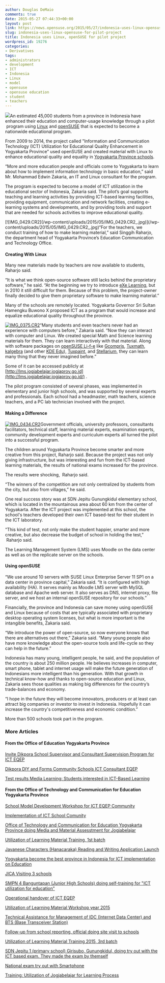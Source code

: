 ```yaml
---
author: Douglas DeMaio
comments: true
date: 2015-05-27 07:44:33+00:00
layout: post
link: https://news.opensuse.org/2015/05/27/indonesia-uses-linux-opensuse-for-pilot-project/
slug: indonesia-uses-linux-opensuse-for-pilot-project
title: Indonesia uses Linux, openSUSE for pilot project
wordpress_id: 19276
categories:
- Derivatives
tags:
- administrators
- development
- ICT
- Indonesia
- Linux
- model
- opensuse
- opensuse education
- student
- teachers
---
```


![](https://en.opensuse.org/images/6/65/Edu-suse_life-cd.png)An estimated 45,000 students from a province in Indonesia have enhanced their education and computer-usage knowledge through a pilot  program using [Linux](http://www.linuxfoundation.org/) and [openSUSE](https://www.opensuse.org/en/) that is expected to become a nationwide educational program.

From 2009 to 2014, the project called "Information and Communication Technology (ICT) Utilization for Educational Quality Enhancement in Yogyakarta Province" used openSUSE and created material with Linux to enhance educational quality and equality in [Yogyakarta Province schools](http://ict-eqep.com/locations/map_350.html).

“More and more education people and officials come to Yogyakarta to learn about how to implement information technology in basic education,” said Mr. Mohammad Edwin Zakaria, an IT and Linux consultant for the program.

The program is expected to become a model of ICT utilization in the educational sector of Indonesia, Zakaria said. The pilot’s goal supports teaching and learning activities by providing ICT-based learning facilities, providing equipment, communication and network facilities, creating e-learning systems and developments, and by providing tools and support that are needed for schools activities to improve educational quality.

<!-- more -->[![IMG_0429.CR2](/wp-content/uploads/2015/05/IMG_0429.CR2_.jpg)](/wp-content/uploads/2015/05/IMG_0429.CR2_.jpg)“For the teachers, we conduct training of how to make learning material,” said Singgih Raharjo, the department head of Yogyakarta Province’s Education Communication and Technology Office.


#### Creating With Linux


Many new materials made by teachers are now available to students, Raharjo said.

“It is what we think open-source software still lacks behind the proprietary software,” he said. “At the beginning we try to introduce [eXe Learning](http://exelearning.org/), but in 2010 it still difficult for them. Because of this problem, the project-owner finally decided to give them proprietary software to make learning material.”

Many of the schools are remotely located. Yogyakarta Governor Sri Sultan Hamengku Buwono X proposed ICT as a program that would increase and equalize educational quality throughout the province.

[![IMG_0375.CR2](/wp-content/uploads/2015/05/IMG_0375.CR2_.jpg)](/wp-content/uploads/2015/05/IMG_0375.CR2_.jpg)“Many students and even teachers never had an experience with computers before,” Zakaria said. “Now they can interact with computer and Linux. We created special Math and Science learning materials for them. They can learn interactively with that material. Along with software packages on [openSUSE Li-f-e](http://www.opensuse-education.org/) like [Gcompris](http://gcompris.net/index-en.html), [Tuxmath](http://tux4kids.alioth.debian.org/tuxmath/), [kalgebra](https://edu.kde.org/kalgebra/) (and other [KDE Edu](https://edu.kde.org/)), [Tuxpaint](http://www.tuxpaint.org/), and [Stellarium](http://www.stellarium.org/en/), they can learn many thing that they never imagined before.”

Some of it can be accessed publicly at [http://lms.jogjabelajar.jogjaprov.go.id](http://lms.jogjabelajar.jogjaprov.go.id/) .

The pilot program consisted of several phases, was implemented in elementary and junior high schools, and was supported by several experts and professionals. Each school had a headmaster, math teachers, science teachers, and a PC lab technician involved with the project.


#### Making a Difference


[![IMG_0434.CR2](/wp-content/uploads/2015/05/IMG_0434.CR2_.jpg)](/wp-content/uploads/2015/05/IMG_0434.CR2_.jpg)Government officials, university professors, consultants facilitators, technical staff, learning material experts, examination experts, community development experts and curriculum experts all turned the pilot into a successful program.

The children around Yogyakarta Province become smarter and more creative from this project, Raharjo said. Because the project was not only giving infrastructure, but was interesting and fun from the ICT-based learning materials, the results of national exams increased for the province.

The results were shocking,  Raharjo said.

“The winners of the competition are not only centralized by students from the city, but also from villages,” he said.

One real success story was at SDN Jepitu Gunungkidul elementary school, which is located in the mountainous area about 60 km from the center of Yogyakarta. After the ICT project was implemented at this school, the school's teachers developed their own ICT based-test for their student in the ICT laboratory.

“This kind of test, not only make the student happier, smarter and more creative, but also decrease the budget of school in holding the test,”  Raharjo said.

The Learning Management System (LMS) uses Moodle on the data center as well as on the replicate server on the schools.


#### Using openSUSE


“We use around 10 servers with SUSE Linux Enterprise Server 11 SP1 on a data center in province capital,” Zakaria said. “It is configured with high availability (HA). It serves mainly as Moodle LMS server with MySQL database and Apache web server. It also serves as DNS, internet proxy, file server, and we host an internal openSUSE repository for our schools.”

Financially, the province and Indonesia can save money using openSUSE and Linux because of costs that are typically associated with proprietary desktop operating system licenses, but what is more important is the intangible benefits, Zakaria said.

“We introduce the power of open-source, so now everyone knows that there are alternatives out there,” Zakaria said. “Many young people also have more knowledge about the open-source tools and life-cycle so they can help in the future.”

Indonesia has many young, intelligent people, he said, and the population of the country is about 250 million people. He believes increases in computer, smart phone, tablet and internet usage will make the future generation of Indonesians more intelligent than his generation. With that growth in technical know-how and thanks to open-source education and Linux, Zakaria sees those qualities as making big differences for the country’s trade-balances and economy.

“I hope in the future they will become innovators, producers or at least can attract big companies or investor to invest in Indonesia. Hopefully it can increase the country's competitiveness and economic condition.”

More than 500 schools took part in the program.


### More Articles




#### From the Office of Education Yogyakarta Province


[Invite Dikpora School Supervisor and Consultant Supervision Program for ICT EQEP](http://www.pendidikan-diy.go.id/dinas_v4/?view=v_berita&id_sub=2777)

[Dikpora DIY and Forms Community Schools ICT Consultant EQEP](http://www.pendidikan-diy.go.id/dinas_v4/?view=v_berita&id_sub=2996)

[Test results Media Learning: Students interested in ICT-Based Learning](http://www.pendidikan-diy.go.id/dinas_v4/?view=v_berita&id_sub=2761)


#### From the Office of Technology and Communication for Education Yogyakarta Province


[School Model Development Workshop for ICT EQEP Community](http://btkp-diy.or.id/info/eqep/559/)

[Implementation of ICT School Comunity](http://btkp-diy.or.id/info/eqep/561)

[Office of Technology and Communication for Education Yogyakarta Province doing Media and Material Assesstment for Jogjabelajar](http://btkp-diy.or.id/info/eqep/562)

[Utilization of Learning Material Training, 1st batch](http://btkp-diy.or.id/info/eqep/569)

[Javanese Characters (Hanacaraka) Reading and Writing Application Launch](http://btkp-diy.or.id/info/eqep/592)

[Yogyakarta become the best province in Indonesia for ICT implementation on Education](http://btkp-diy.or.id/info/eqep/593)

[JICA Visiting 3 schools](http://btkp-diy.or.id/info/eqep/596)

[SMPN 4 Banguntapan (Junior High Schools) doing self-training for "ICT utilization for education"](http://btkp-diy.or.id/info/eqep/607)

[Operational handover of ICT EQEP](http://btkp-diy.or.id/info/eqep/609)

[Utilization of Learning Material Workshop year 2015](http://btkp-diy.or.id/info/eqep/610)

[Technical Assistance for Management of IDC (Internet Data Center) and BTS (Base Transceiver Station)](http://btkp-diy.or.id/info/eqep/611)

[Follow-up from school reporting, official doing site visit to schools](http://btkp-diy.or.id/info/eqep/614)

[Utilization of Learning Material Training 2015, 3rd batch](http://btkp-diy.or.id/info/eqep/617)

[SDN Jepitu 1 (primary school) Girisubo, Gunungkidul, doing try out with the ICT based exam. They made the exam by themself](http://btkp-diy.or.id/info/eqep/621)

[National exam try out with Smartphone](http://btkp-diy.or.id/info/eqep/624)

[Training: Utilization of Jogjabelajar for Learning Process](http://btkp-diy.or.id/info/eqep/626)

